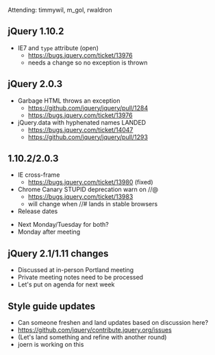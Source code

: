 Attending: timmywil, m_gol, rwaldron

## jQuery 1.10.2
* IE7 and `type` attribute (open)
  - https://bugs.jquery.com/ticket/13976
  - needs a change so no exception is thrown

## jQuery 2.0.3
* Garbage HTML throws an exception
  - https://github.com/jquery/jquery/pull/1284
  - https://bugs.jquery.com/ticket/13976
* jQuery.data with hyphenated names LANDED
  - https://bugs.jquery.com/ticket/14047
  - https://github.com/jquery/jquery/pull/1293

## 1.10.2/2.0.3
* IE cross-frame
  - https://bugs.jquery.com/ticket/13980 (fixed)
* Chrome Canary STUPID deprecation warn on //@
  - https://bugs.jquery.com/ticket/13983
  - will change when //# lands in stable browsers
* Release dates
 - Next Monday/Tuesday for both?
 - Monday after meeting

## jQuery 2.1/1.11 changes
* Discussed at in-person Portland meeting
* Private meeting notes need to be processed
* Let's put on agenda for next week

## Style guide updates
* Can someone freshen and land updates based on discussion here?
* https://github.com/jquery/contribute.jquery.org/issues
* (Let's land something and refine with another round)
* joern is working on this



